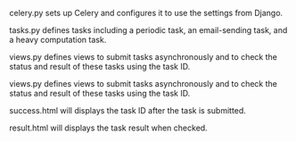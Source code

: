celery.py sets up Celery and configures it to use the settings from Django.

tasks.py defines tasks including a periodic task, an email-sending task, and a heavy computation task.

views.py defines views to submit tasks asynchronously and to check the status and result of these tasks using the task ID.

views.py defines views to submit tasks asynchronously and to check the status and result of these tasks using the task ID.

success.html will displays the task ID after the task is submitted.

result.html will displays the task result when checked.
